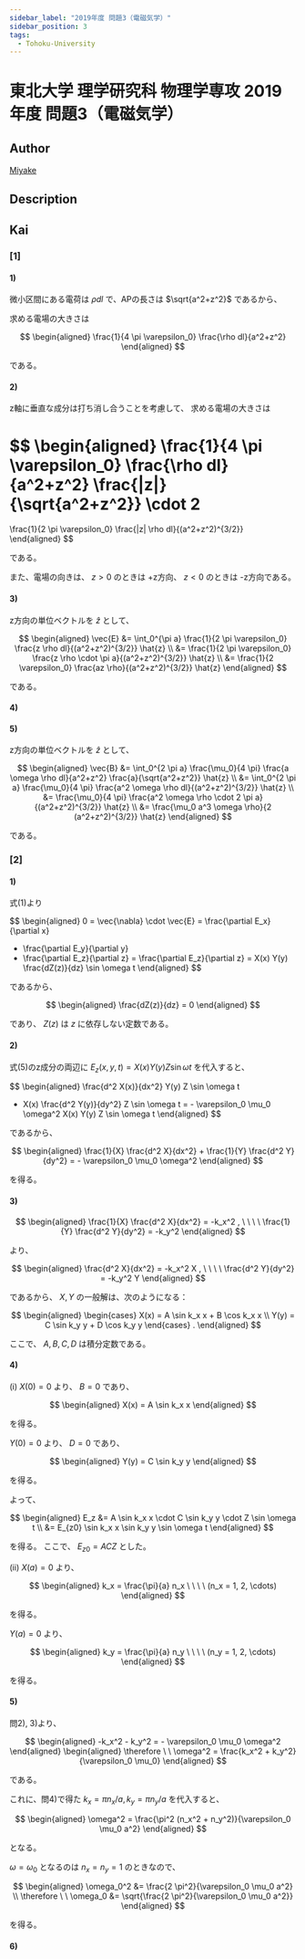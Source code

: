 ```yaml
---
sidebar_label: "2019年度 問題3（電磁気学）"
sidebar_position: 3
tags:
  - Tohoku-University
---
```

# 東北大学 理学研究科 物理学専攻 2019年度 問題3（電磁気学）

## **Author**
[Miyake](https://miyake.github.io/exams/index.html)

## **Description**

## **Kai**
### \[1\]
#### 1)
微小区間にある電荷は $\rho dl$ で、APの長さは $\sqrt{a^2+z^2}$ であるから、

求める電場の大きさは

$$
\begin{aligned}
\frac{1}{4 \pi \varepsilon_0} \frac{\rho dl}{a^2+z^2}
\end{aligned}
$$

である。

#### 2)
z軸に垂直な成分は打ち消し合うことを考慮して、
求める電場の大きさは

$$
\begin{aligned}
\frac{1}{4 \pi \varepsilon_0} \frac{\rho dl}{a^2+z^2}
\frac{|z|}{\sqrt{a^2+z^2}} \cdot 2
=
\frac{1}{2 \pi \varepsilon_0} \frac{|z| \rho dl}{(a^2+z^2)^{3/2}}
\end{aligned}
$$

である。

また、電場の向きは、 $z \gt 0$ のときは +z方向、
$z \lt 0$ のときは -z方向である。

#### 3)
z方向の単位ベクトルを $\hat{z}$ として、

$$
\begin{aligned}
\vec{E}
&=
\int_0^{\pi a}
\frac{1}{2 \pi \varepsilon_0} \frac{z \rho dl}{(a^2+z^2)^{3/2}} \hat{z}
\\
&=
\frac{1}{2 \pi \varepsilon_0}
\frac{z \rho \cdot \pi a}{(a^2+z^2)^{3/2}} \hat{z}
\\
&=
\frac{1}{2 \varepsilon_0} \frac{az \rho}{(a^2+z^2)^{3/2}} \hat{z}
\end{aligned}
$$

である。

#### 4)

#### 5)
z方向の単位ベクトルを $\hat{z}$ として、

$$
\begin{aligned}
\vec{B}
&=
\int_0^{2 \pi a}
\frac{\mu_0}{4 \pi} \frac{a \omega \rho dl}{a^2+z^2}
\frac{a}{\sqrt{a^2+z^2}} \hat{z}
\\
&=
\int_0^{2 \pi a}
\frac{\mu_0}{4 \pi} \frac{a^2 \omega \rho dl}{(a^2+z^2)^{3/2}}
\hat{z}
\\
&=
\frac{\mu_0}{4 \pi} \frac{a^2 \omega \rho \cdot 2 \pi a}{(a^2+z^2)^{3/2}}
\hat{z}
\\
&=
\frac{\mu_0 a^3 \omega \rho}{2 (a^2+z^2)^{3/2}} \hat{z}
\end{aligned}
$$

である。

### \[2\]
#### 1)
式(1)より

$$
\begin{aligned}
0
= \vec{\nabla} \cdot \vec{E}
= \frac{\partial E_x}{\partial x}
+ \frac{\partial E_y}{\partial y}
+ \frac{\partial E_z}{\partial z}
= \frac{\partial E_z}{\partial z}
= X(x) Y(y) \frac{dZ(z)}{dz} \sin \omega t
\end{aligned}
$$

であるから、

$$
\begin{aligned}
\frac{dZ(z)}{dz} = 0
\end{aligned}
$$

であり、 $Z(z)$ は $z$ に依存しない定数である。

#### 2)
式(5)のz成分の両辺に $E_z(x,y,t) = X(x) Y(y) Z \sin \omega t$ を代入すると、

$$
\begin{aligned}
\frac{d^2 X(x)}{dx^2} Y(y) Z \sin \omega t
+ X(x) \frac{d^2 Y(y)}{dy^2} Z \sin \omega t
= - \varepsilon_0 \mu_0 \omega^2 X(x) Y(y) Z \sin \omega t
\end{aligned}
$$

であるから、

$$
\begin{aligned}
\frac{1}{X} \frac{d^2 X}{dx^2} + \frac{1}{Y} \frac{d^2 Y}{dy^2}
= - \varepsilon_0 \mu_0 \omega^2
\end{aligned}
$$

を得る。

#### 3)

$$
\begin{aligned}
\frac{1}{X} \frac{d^2 X}{dx^2} = -k_x^2
, \ \ \ \ 
\frac{1}{Y} \frac{d^2 Y}{dy^2} = -k_y^2
\end{aligned}
$$

より、

$$
\begin{aligned}
\frac{d^2 X}{dx^2} = -k_x^2 X
, \ \ \ \ 
\frac{d^2 Y}{dy^2} = -k_y^2 Y
\end{aligned}
$$

であるから、 $X, Y$ の一般解は、次のようになる：

$$
\begin{aligned}
\begin{cases}
X(x) = A \sin k_x x + B \cos k_x x
\\
Y(y) = C \sin k_y y + D \cos k_y y
\end{cases}
.
\end{aligned}
$$

ここで、 $A, B, C, D$ は積分定数である。

#### 4)
(i) $X(0)=0$ より、 $B=0$ であり、

$$
\begin{aligned}
X(x) = A \sin k_x x
\end{aligned}
$$

を得る。

$Y(0)=0$ より、 $D=0$ であり、

$$
\begin{aligned}
Y(y) = C \sin k_y y
\end{aligned}
$$

を得る。

よって、

$$
\begin{aligned}
E_z
&= A \sin k_x x \cdot C \sin k_y y \cdot Z \sin \omega t
\\
&= E_{z0} \sin k_x x \sin k_y y \sin \omega t
\end{aligned}
$$

を得る。
ここで、 $E_{z0} = A C Z$ とした。

(ii) $X(a)=0$ より、

$$
\begin{aligned}
k_x = \frac{\pi}{a} n_x
\ \ \ \ (n_x = 1, 2, \cdots)
\end{aligned}
$$

を得る。

$Y(a)=0$ より、

$$
\begin{aligned}
k_y = \frac{\pi}{a} n_y
\ \ \ \ (n_y = 1, 2, \cdots)
\end{aligned}
$$

を得る。

#### 5)
問2), 3)より、

$$
\begin{aligned}
-k_x^2 - k_y^2 = - \varepsilon_0 \mu_0 \omega^2
\end{aligned}
\begin{aligned}
\therefore \ \ 
\omega^2 = \frac{k_x^2 + k_y^2}{\varepsilon_0 \mu_0}
\end{aligned}
$$

である。

これに、問4)で得た $k_x = \pi n_x / a, k_y = \pi n_y / a$ を代入すると、

$$
\begin{aligned}
\omega^2 = \frac{\pi^2 (n_x^2 + n_y^2)}{\varepsilon_0 \mu_0 a^2}
\end{aligned}
$$

となる。

$\omega = \omega_0$ となるのは $n_x=n_y=1$ のときなので、

$$
\begin{aligned}
\omega_0^2 &= \frac{2 \pi^2}{\varepsilon_0 \mu_0 a^2}
\\
\therefore \ \ 
\omega_0 &= \sqrt{\frac{2 \pi^2}{\varepsilon_0 \mu_0 a^2}}
\end{aligned}
$$

を得る。

#### 6)